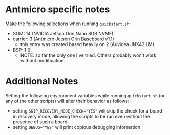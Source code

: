 # Antmicro specific notes

Make the following selections when running `quickstart.sh`:

* SOM: 14 (NVIDIA Jetson Orin Nano 8GB NVME)
* carrier: 3 (Antmicro Jetson Orin Baseboard v1.1)
  * this entry was created based heavily on 2 (Auvidea JNX42 LM)
* BSP: 1 ()
  * NOTE: so far the only one I've tried. Others probably won't work without modification.

# Additional Notes

Setting the following environment variables while running `quickstart.sh`
(or any of the other scripts) will alter their behavior as follows:

* setting `SKIP_RECOVERY_MODE_CHECK="YES"` will skip the check for a board in recovery mode, allowing the scripts to be run even without the presence of such a board
* setting `DEBUG="YES"` will print copious debugging information

